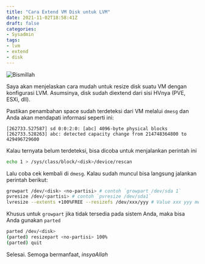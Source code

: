 ```yaml
---
title: "Cara Extend VM Disk untuk LVM"
date: 2021-11-02T18:58:41Z
draft: false
categories:
- Sysadmin
tags:
- lvm
- extend
- disk
---
```


![Bismillah](https://s3-jak01.storageraya.com/ahf-testcdn/img/bismillah_300x60.png#center)

Saya akan menjelaskan cara mudah untuk resize disk suatu VM dengan konfigurasi LVM. Asumsinya, disk sudah diextend dari sisi HVnya (PVE, ESXi, dll).

Pastikan penambahan space sudah terdeteksi dari VM melalui `dmesg` dan Anda akan mendapati informasi seperti ini:

```
[262733.527587] sd 0:0:2:0: [abc] 4096-byte physical blocks
[262733.528263] abc: detected capacity change from 214748364800 to 429496729600
```

Kalau ternyata belum terdeteksi, bisa dicoba untuk menjalankan perintah ini 

```sh
echo 1 > /sys/class/block/<disk>/device/rescan
```

Lalu coba cek kembali di `dmesg`. Kalau sudah muncul bisa langsung jalankan perintah berikut:

```sh
growpart /dev/<disk> <no-partisi> # contoh `growpart /dev/sda 1`
pvresize /dev/<partisi> # contoh `pvresize /dev/sda1`
lvresize --extents +100%FREE --resizefs /dev/xxx/yyy # Value xxx yyy merujuk pada logical volume path
```

Khusus untuk `growpart` jika tidak tersedia pada sistem Anda, maka bisa Anda gunakan `parted`

```sh
parted /dev/<disk>
(parted) resizepart <no-partisi> 100%
(parted) quit
```

Selesai. Semoga bermanfaat, _insyaAllah_